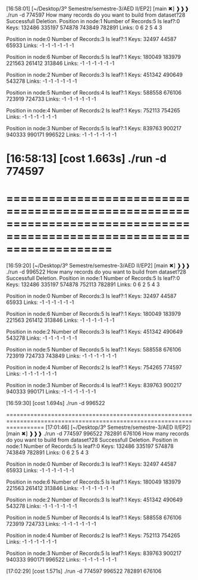 [16:58:01] [~/Desktop/3º Semestre/semestre-3/AED II/EP2] [main ✖] ❱❱❱ ./run -d 774597
How many records do you want to build from dataset?28
Successfull Deletion.
Position in node:1
Number of Records:5
Is leaf?:0
Keys:
132486 335197 574878 743849 782891
Links:
0 6 2 5 4 3

Position in node:0
Number of Records:3
Is leaf?:1
Keys:
32497 44587 65933
Links:
-1 -1 -1 -1 -1 -1

Position in node:6
Number of Records:5
Is leaf?:1
Keys:
180049 183979 221563 261412 313846
Links:
-1 -1 -1 -1 -1 -1

Position in node:2
Number of Records:3
Is leaf?:1
Keys:
451342 490649 543278
Links:
-1 -1 -1 -1 -1 -1

Position in node:5
Number of Records:4
Is leaf?:1
Keys:
588558 676106 723919 724733
Links:
-1 -1 -1 -1 -1 -1

Position in node:4
Number of Records:2
Is leaf?:1
Keys:
752113 754265
Links:
-1 -1 -1 -1 -1 -1

Position in node:3
Number of Records:5
Is leaf?:1
Keys:
839763 900217 940333 990171 996522
Links:
-1 -1 -1 -1 -1 -1

# [16:58:13] [cost 1.663s] ./run -d 774597

# =======================================================================================================================

[16:59:20] [~/Desktop/3º Semestre/semestre-3/AED II/EP2] [main ✖] ❱❱❱ ./run -d 996522
How many records do you want to build from dataset?28
Successfull Deletion.
Position in node:1
Number of Records:5
Is leaf?:0
Keys:
132486 335197 574878 752113 782891
Links:
0 6 2 5 4 3

Position in node:0
Number of Records:3
Is leaf?:1
Keys:
32497 44587 65933
Links:
-1 -1 -1 -1 -1 -1

Position in node:6
Number of Records:5
Is leaf?:1
Keys:
180049 183979 221563 261412 313846
Links:
-1 -1 -1 -1 -1 -1

Position in node:2
Number of Records:3
Is leaf?:1
Keys:
451342 490649 543278
Links:
-1 -1 -1 -1 -1 -1

Position in node:5
Number of Records:5
Is leaf?:1
Keys:
588558 676106 723919 724733 743849
Links:
-1 -1 -1 -1 -1 -1

Position in node:4
Number of Records:2
Is leaf?:1
Keys:
754265 774597
Links:
-1 -1 -1 -1 -1 -1

Position in node:3
Number of Records:4
Is leaf?:1
Keys:
839763 900217 940333 990171
Links:
-1 -1 -1 -1 -1 -1

[16:59:30] [cost 1.694s] ./run -d 996522

=======================================================================================================================
[17:01:46] [~/Desktop/3º Semestre/semestre-3/AED II/EP2] [main ✖] ❱❱❱ ./run -d 774597 996522 782891 676106
How many records do you want to build from dataset?28
Successfull Deletion.
Position in node:1
Number of Records:5
Is leaf?:0
Keys:
132486 335197 574878 743849 782891
Links:
0 6 2 5 4 3

Position in node:0
Number of Records:3
Is leaf?:1
Keys:
32497 44587 65933
Links:
-1 -1 -1 -1 -1 -1

Position in node:6
Number of Records:5
Is leaf?:1
Keys:
180049 183979 221563 261412 313846
Links:
-1 -1 -1 -1 -1 -1

Position in node:2
Number of Records:3
Is leaf?:1
Keys:
451342 490649 543278
Links:
-1 -1 -1 -1 -1 -1

Position in node:5
Number of Records:4
Is leaf?:1
Keys:
588558 676106 723919 724733
Links:
-1 -1 -1 -1 -1 -1

Position in node:4
Number of Records:2
Is leaf?:1
Keys:
752113 754265
Links:
-1 -1 -1 -1 -1 -1

Position in node:3
Number of Records:5
Is leaf?:1
Keys:
839763 900217 940333 990171 996522
Links:
-1 -1 -1 -1 -1 -1

[17:02:29] [cost 1.571s] ./run -d 774597 996522 782891 676106
